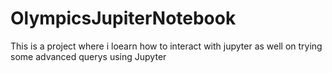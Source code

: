# OlympicsJupiterNotebook

This is a project where i loearn how to interact with jupyter as well on trying some advanced querys using Jupyter
